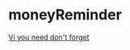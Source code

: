# moneyReminder
<a href="https://besvi.github.io/moneyReminder/reminder.html">Vi you need don't forget</a>
